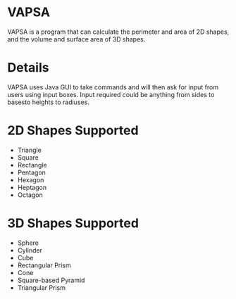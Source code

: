 # VAPSA
VAPSA is a program that can calculate the perimeter and area of 2D shapes, and the volume and surface area of 3D shapes.

# Details
VAPSA uses Java GUI to take commands and will then ask for input from users using input boxes. Input required could be anything from sides to basesto heights to radiuses.

# 2D Shapes Supported
- Triangle
- Square
- Rectangle
- Pentagon
- Hexagon
- Heptagon
- Octagon

# 3D Shapes Supported
- Sphere
- Cylinder
- Cube
- Rectangular Prism
- Cone
- Square-based Pyramid
- Triangular Prism
